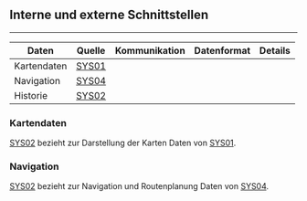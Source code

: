 ## Interne und externe Schnittstellen

***

| Daten | Quelle | Kommunikation | Datenformat | Details |
|-      |-       |-              |-            |-        |
| Kartendaten | [SYS01](https://github.com/isd-nunkesser/sd-2019-froyo/wiki/Kontext) | | | |
| Navigation | [SYS04](https://github.com/isd-nunkesser/sd-2019-froyo/wiki/Kontext) | | | |
| Historie | [SYS02](https://github.com/isd-nunkesser/sd-2019-froyo/wiki/Kontext) | | | |

### Kartendaten

[SYS02](https://github.com/isd-nunkesser/sd-2019-froyo/wiki/Kontext) bezieht zur Darstellung der Karten Daten von [SYS01](https://github.com/isd-nunkesser/sd-2019-froyo/wiki/Kontext).

### Navigation

[SYS02](https://github.com/isd-nunkesser/sd-2019-froyo/wiki/Kontext) bezieht zur Navigation und Routenplanung Daten von [SYS04](https://github.com/isd-nunkesser/sd-2019-froyo/wiki/Kontext).